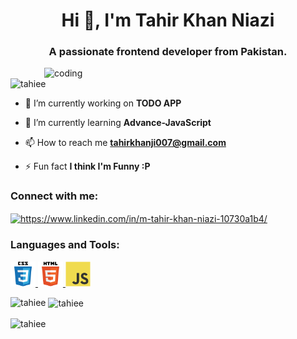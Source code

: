 <h1 align="center">Hi 👋, I'm Tahir Khan Niazi</h1>
<h3 align="center">A passionate frontend developer from Pakistan.</h3>

<img align='right' alt='coding' width='450px' src='https://user-images.githubusercontent.com/69011963/137184767-79a13ec7-1bb3-4341-a6da-3a149c9c159a.gif'>

<p align="left"> <img src="https://komarev.com/ghpvc/?username=tahiee&label=Profile%20views&color=0e75b6&style=flat" alt="tahiee" /> </p>


- 🔭 I’m currently working on **TODO APP**

- 🌱 I’m currently learning **Advance-JavaScript**

- 📫 How to reach me **tahirkhanji007@gmail.com**

- ⚡ Fun fact **I think I'm Funny :P**

<h3 align="left">Connect with me:</h3>
<p align="left">
<a href="https://linkedin.com/in/https://www.linkedin.com/in/m-tahir-khan-niazi-10730a1b4/" target="blank"><img align="center" src="https://raw.githubusercontent.com/rahuldkjain/github-profile-readme-generator/master/src/images/icons/Social/linked-in-alt.svg" alt="https://www.linkedin.com/in/m-tahir-khan-niazi-10730a1b4/" height="30" width="40" /></a>
</p>

<h3 align="left">Languages and Tools:</h3>
<p align="left"> <a href="https://www.w3schools.com/css/" target="_blank" rel="noreferrer"> <img src="https://raw.githubusercontent.com/devicons/devicon/master/icons/css3/css3-original-wordmark.svg" alt="css3" width="40" height="40"/> </a> <a href="https://www.w3.org/html/" target="_blank" rel="noreferrer"> <img src="https://raw.githubusercontent.com/devicons/devicon/master/icons/html5/html5-original-wordmark.svg" alt="html5" width="40" height="40"/> </a> <a href="https://developer.mozilla.org/en-US/docs/Web/JavaScript" target="_blank" rel="noreferrer"> <img src="https://raw.githubusercontent.com/devicons/devicon/master/icons/javascript/javascript-original.svg" alt="javascript" width="40" height="40"/> </a> </p>

<p><img align="left" src="https://github-readme-stats.vercel.app/api/top-langs?username=tahiee&show_icons=true&locale=en&layout=compact" alt="tahiee" /></p>

<p>&nbsp;<img align="center" src="https://github-readme-stats.vercel.app/api?username=tahiee&show_icons=true&locale=en" alt="tahiee" /></p>

<p><img align="center" src="https://github-readme-streak-stats.herokuapp.com/?user=tahiee&" alt="tahiee" /></p>
